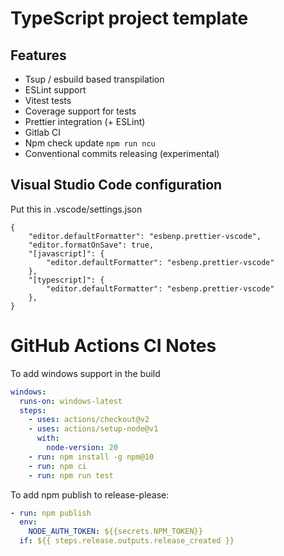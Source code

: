 # TypeScript project template

## Features

- Tsup / esbuild based transpilation
- ESLint support
- Vitest tests
- Coverage support for tests
- Prettier integration (+ ESLint)
- Gitlab CI
- Npm check update `npm run ncu`
- Conventional commits releasing (experimental)

## Visual Studio Code configuration

Put this in .vscode/settings.json

```
{
    "editor.defaultFormatter": "esbenp.prettier-vscode",
    "editor.formatOnSave": true,
    "[javascript]": {
        "editor.defaultFormatter": "esbenp.prettier-vscode"
    },
    "[typescript]": {
        "editor.defaultFormatter": "esbenp.prettier-vscode"
    },
}
```

# GitHub Actions CI Notes

To add windows support in the build

```yaml
windows:
  runs-on: windows-latest
  steps:
    - uses: actions/checkout@v2
    - uses: actions/setup-node@v1
      with:
        node-version: 20
    - run: npm install -g npm@10
    - run: npm ci
    - run: npm run test
```

To add npm publish to release-please:

```yaml
- run: npm publish
  env:
    NODE_AUTH_TOKEN: ${{secrets.NPM_TOKEN}}
  if: ${{ steps.release.outputs.release_created }}
```
